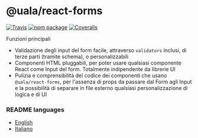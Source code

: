 # @uala/react-forms

[![Travis][build-badge]][build]
[![npm package][npm-badge]][npm]
[![Coveralls][coveralls-badge]][coveralls]

[build-badge]: https://img.shields.io/travis/uala/uala-react-forms/master.png?style=flat-square
[build]: https://travis-ci.org/uala/uala-react-forms
[npm-badge]: https://img.shields.io/npm/v/@uala/react-forms.png?style=flat-square
[npm]: https://www.npmjs.org/package/@uala/react-forms
[coveralls-badge]: https://img.shields.io/coveralls/uala/uala-react-forms/master.png?style=flat-square
[coveralls]: https://coveralls.io/github/uala/uala-react-forms

Funzioni principali

- Validazione degli input del form facile, attraverso `validators` inclusi, di terze parti (tramite schema), o personalizzabili
- Componenti HTML pluggabili, per poter usare qualsiasi componente React come Input del form. Totalmente indipendente da librerie UI
- Pulizia e comprensibilità del codice dei componenti che usano `@uala/react-forms`, per l'assenza di props da passare dal Form agli Input e la possibilità di separare in file esterno qualsiasi personalizzazione di logica e di UI

### README languages

- [English](README.md)
- [Italiano](README.it.md)
